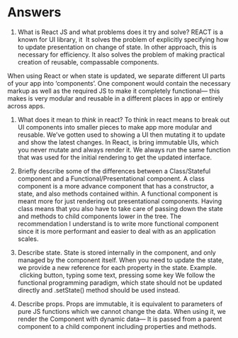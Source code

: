 # Answers

1.  What is React JS and what problems does it try and solve? 
REACT is a known for UI library, it  It solves the problem of explicitly specifying how to update presentation on change of state. In other approach, this is necessary for efficiency. It also solves the problem of making practical creation of reusable, compassable components.

When using React or when state is updated, we separate different UI parts of your app into ‘components’. One component would contain the necessary markup as well as the required JS to make it completely functional— this makes is very modular and reusable in a different places in app or entirely across apps.


1.  What does it mean to _think_ in react?
To think in react means to break out UI components into smaller pieces to make app more modular and reusable. We’ve gotten used to showing a UI then mutating it to update and show the latest changes. In React, is bring immutable UIs, which you never mutate and always render it. We always run the same function that was used for the initial rendering to get the updated interface.


1.  Briefly describe some of the differences between a Class/Stateful component and a Functional/Presentational component.
A class component is a more advance component that has a constructor, a state, and also methods contained within. A functional component is meant more for just rendering out presentational components. Having class means that you also have to take care of passing down the state and methods to child components lower in the tree. The recommendation I understand is to write more functional component since it is more performant and easier to deal with as an application scales.


1.  Describe state.
State is stored internally in the 	component, and only managed by the 	component itself. When you need to update the state, we provide a new reference for each property in the state. Example.  clicking button, typing some text, pressing some key
We follow the functional programming paradigm, which state should not be updated directly and .setState() method should be used instead.


1.  Describe props.
Props are immutable, it is equivalent to parameters of pure JS functions which we cannot change the data. When using it, we render the Component with dynamic data— It is passed from a parent component to a child component including properties and methods. 